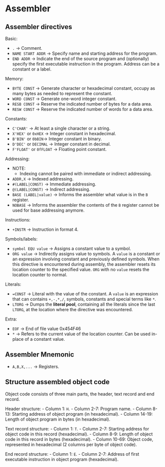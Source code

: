 # Assembler

## Assembler directives

Basic:
- `.` -> Comment.
- `NAME START ADDR` -> Specify name and starting address for the program.
- `END ADDR` -> Indicate the end of the source program and (optionally) specify the first executable instruction in the program. Address can be a constant or a label.

Memory:
- `BYTE CONST` -> Generate character or hexadecimal constant, occupy as many bytes as needed to represent the constant.
- `WORD CONST` -> Generate one-word integer constant.
- `RESB CONST` -> Reserve the indicated number of bytes for a data area.
- `RESW CONST` -> Reserve the indicated number of words for a data area.

Constants:
- `C'CHAR'` -> At least a single character or a string.
- `X'HEX'` or `0xHEX` -> Integer constant in hexadecimal.
- `B'BIN'` or `0bBIN`-> Integer constant in binary.
- `D'DEC'` or `DECIMAL` -> Integer constant in decimal.
- `F'FLOAT'` or `0fFLOAT` -> Floating point constant.

Addressing:
- NOTE: 
    - Indexing cannot be paired with immediate or indirect addressing.
- `ADDR,X` -> Indexed addressing.
- `#(LABEL|CONST)` -> Immediate addressing.
- `@(LABEL|CONST)` -> Indirect addressing.
- `BASE (LABEL|value)` -> Informs the assembler what value is in the `B` register.
- `NOBASE` -> Informs the assembler the contents of the `B` register cannot be used for base addressing anymore.

Instructions:
- `+INSTR` -> Instruction in format 4.

Symbols/labels:
- `symbol EQU value` -> Assigns a constant value to a symbol.
- `ORG value` -> Indirectly assigns value to symbols. A `value` is a constant or an expression involving constant and previously defined symbols. When this directive is encountered during assembly, the assembler resets its location counter to the specified value. `ORG` with no `value` resets the location counter to normal.

Literals:
- `=CONST` -> Literal with the value of the constant. A `value` is an expression that can contains `+,-,*,/`, symbols, constants and special terms like `*`.
- `LTORG` -> Dumps the **literal pool**, containing all the literals since the last `LTORG`, at the location where the directive was encountered.

Extra:
- `EOF` -> End of file value 0x454F46
- `*` -> Refers to the current value of the location counter. Can be used in-place of a constant value.

## Assembler Mnemonic

- `A,B,X,...` -> Registers.

## Structure assembled object code

Object code consists of three main parts, the header, text record and end record.

Header structure:
    - Column 1: `H`.
    - Column 2-7: Program name.
    - Column 8-13: Starting address of object program (in hexadecimal).
    - Column 14-19: Length of object program in bytes (in hexadecimal).

Text record structure:
    - Column 1: `T`.
    - Column 2-7: Starting address for object code in this record (hexadecimal).
    - Column 8-9: Length of object code in this record in bytes (hexadecimal).
    - Column 10-69: Object code, represented in hexadecimal (2 columns per byte of object code).

End record structure:
    - Column 1: `E`.
    - Column 2-7: Address of first executable instruction in object program (hexadecimal).
